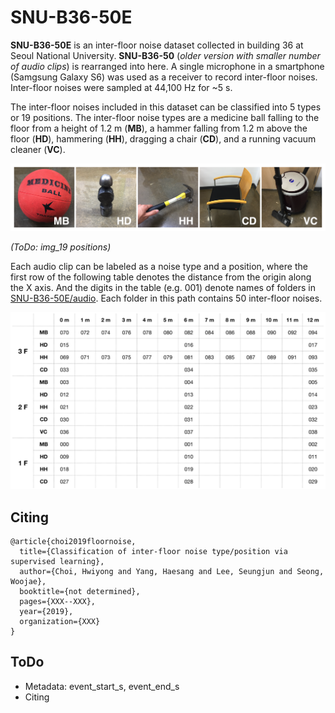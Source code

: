 # SNU-B36-50E

**SNU-B36-50E** is an inter-floor noise dataset collected in building 36 at Seoul National University. **SNU-B36-50** (*older version with smaller number of audio clips*) is rearranged into here. A single microphone in a smartphone (Samgsung Galaxy S6) was used as a receiver to record inter-floor noises. Inter-floor noises were sampled at 44,100 Hz for ~5 s.

The inter-floor noises included in this dataset can be classified into 5 types or 19 positions. The inter-floor noise types are a medicine ball falling to the floor from a height of 1.2 m (**MB**), a hammer falling from 1.2 m above the floor (**HD**),  hammering (**HH**), dragging a chair (**CD**), and a running vacuum cleaner (**VC**).

![](https://github.com/yodacatmeow/indoor-noise/blob/master/indoor-noise-set/SNU-B36-50E/figure/noise_type.png)

*(ToDo: img_19 positions)*

Each audio clip can be labeled as a noise type and a position, where the first row of the following table denotes the distance from the origin along the X axis. And the digits in the table (e.g. 001) denote names of folders in [SNU-B36-50E/audio](https://github.com/yodacatmeow/indoor-noise/tree/master/indoor-noise-set/SNU-B36-50E/audio). Each folder in this path contains 50 inter-floor noises.

![](https://github.com/yodacatmeow/indoor-noise/blob/master/indoor-noise-set/SNU-B36-50E/figure/categories.jpeg)

## Citing

```
@article{choi2019floornoise,
  title={Classification of inter-floor noise type/position via supervised learning},
  author={Choi, Hwiyong and Yang, Haesang and Lee, Seungjun and Seong, Woojae},
  booktitle={not determined},
  pages={XXX--XXX},
  year={2019},
  organization={XXX}
}
```



## ToDo

- Metadata: event_start_s, event_end_s
- Citing